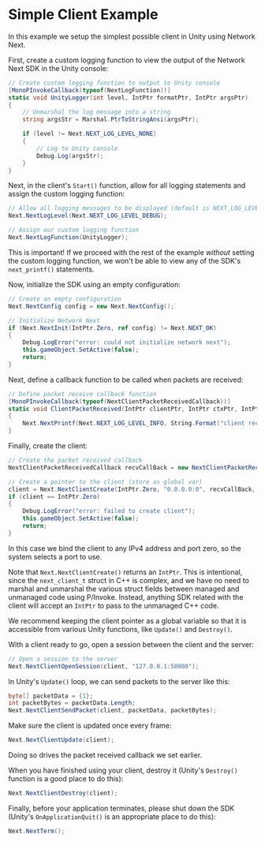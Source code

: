 # Simple Client Example

In this example we setup the simplest possible client in Unity using Network Next.

First, create a custom logging function to view the output of the Network Next SDK in the Unity console:
```csharp
// Create custom logging function to output to Unity console
[MonoPInvokeCallback(typeof(NextLogFunction))]
static void UnityLogger(int level, IntPtr formatPtr, IntPtr argsPtr)
{
    // Unmarshal the log message into a string
    string argsStr = Marshal.PtrToStringAnsi(argsPtr);

    if (level != Next.NEXT_LOG_LEVEL_NONE)
    {
        // Log to Unity console
        Debug.Log(argsStr);
    }
}
```

Next, in the client's `Start()` function, allow for all logging statements and assign the custom logging function:
```csharp
// Allow all logging messages to be displayed (default is NEXT_LOG_LEVEL_INFO)
Next.NextLogLevel(Next.NEXT_LOG_LEVEL_DEBUG);

// Assign our custom logging function
Next.NextLogFunction(UnityLogger);
```

This is important! If we proceed with the rest of the example _without_ setting the custom logging function, we won't be able to view any of the SDK's `next_printf()` statements.

Now, initialize the SDK using an empty configuration:
```csharp
// Create an empty configuration
Next.NextConfig config = new Next.NextConfig();

// Initialize Network Next
if (Next.NextInit(IntPtr.Zero, ref config) != Next.NEXT_OK)
{
    Debug.LogError("error: could not initialize network next");
    this.gameObject.SetActive(false);
    return;
}
```

Next, define a callback function to be called when packets are received:
```csharp
// Define packet receive callback function
[MonoPInvokeCallback(typeof(NextClientPacketReceivedCallback))]
static void ClientPacketReceived(IntPtr clientPtr, IntPtr ctxPtr, IntPtr packetDataPtr, int packetBytes)
{
    Next.NextPrintf(Next.NEXT_LOG_LEVEL_INFO, String.Format("client received packet from server ({0} bytes)", packetBytes));
}
```

Finally, create the client:
```csharp
// Create the packet received callback
NextClientPacketReceivedCallback recvCallBack = new NextClientPacketReceivedCallback(ClientPacketReceived);

// Create a pointer to the client (store as global var)
client = Next.NextClientCreate(IntPtr.Zero, "0.0.0.0:0", recvCallBack, null);
if (client == IntPtr.Zero)
{
    Debug.LogError("error: failed to create client");
    this.gameObject.SetActive(false);
    return;
}
```
In this case we bind the client to any IPv4 address and port zero, so the system selects a port to use.

Note that `Next.NextClientCreate()` returns an `IntPtr`. This is intentional, since the `next_client_t` struct in C++ is complex, and we have no need to marshal and unmarshal the various struct fields between managed and unmanaged code using P/Invoke. Instead, anything SDK related with the client will accept an `IntPtr` to pass to the unmanaged C++ code.

We recommend keeping the client pointer as a global variable so that it is accessible from various Unity functions, like `Update()` and `Destroy()`.

With a client ready to go, open a session between the client and the server:
```csharp
// Open a session to the server
Next.NextClientOpenSession(client, "127.0.0.1:50000");
```

In Unity's `Update()` loop, we can send packets to the server like this:
```csharp
byte[] packetData = {1};
int packetBytes = packetData.Length;
Next.NextClientSendPacket(client, packetData, packetBytes);
```

Make sure the client is updated once every frame:
```csharp
Next.NextClientUpdate(client);
```
Doing so drives the packet received callback we set earlier.

When you have finished using your client, destroy it (Unity's `Destroy()` function is a good place to do this):
```csharp
Next.NextClientDestroy(client);
```

Finally, before your application terminates, please shut down the SDK (Unity's `OnApplicationQuit()` is an appropriate place to do this):
```csharp
Next.NextTerm();
```

